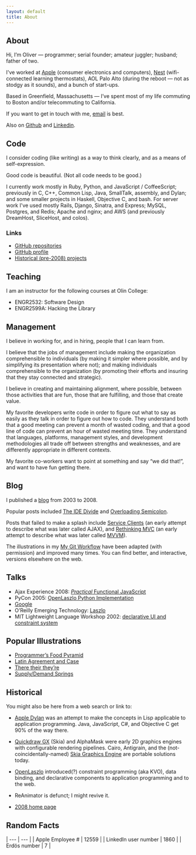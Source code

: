 ```yaml
---
layout: default
title: About
---
```


## About

Hi, I’m Oliver — programmer; serial founder; amateur juggler; husband; father of two.

I've worked at [Apple](http://apple.com/) (consumer electronics and computers),
[Nest](https://nest.com/) (wifi-connected learning thermostats),
AOL Palo Alto (during the reboot — not as stodgy as it sounds), and a bunch of start-ups.

Based in Greenfield, Massachusetts — I’ve spent most of my life commuting to Boston and/or telecommuting to California.

If you want to get in touch with me, [email](mailto:steele@osteele.com) is best.

Also on [Github](https://github.com/osteele) and [Linkedin](https://linkedin.com/in/osteele).

## Code

I consider coding (like writing) as a way to think clearly, and as a means of self-expression.

Good code is beautiful. (Not all code needs to be good.)

I currently work mostly in Ruby, Python, and JavaScript / CoffeeScript; previously in C, C++, Common Lisp, Java, SmallTalk, assembly, and Dylan; and some smaller projects in Haskell, Objective C, and bash. For server work I've used mostly Rails, Django, Sinatra, and Express; MySQL, Postgres, and Redis; Apache and nginx; and AWS (and previously DreamHost, SliceHost, and colos).

### Links

* [GitHub repositories](https://web.archive.org/web/20150205231842/http://www.osteele.com/sources)
* [GitHub profile](https://web.archive.org/web/20150205231842/http://github.com/osteele)
* [Historical (pre-2008) projects](https://web.archive.org/web/20150205231842/http://code.osteele.com/)

## Teaching

I am an instructor for the following courses at Olin College:

- ENGR2532: Software Design
- ENGR2599A: Hacking the Library

## Management
I believe in working for, and in hiring, people that I can learn from.

I believe that the jobs of management include making the organization comprehensible to individuals (by making it simpler where possible, and by simplifying its presentation where not); and making individuals comprehensible to the organization (by promoting their efforts and insuring that they stay connected and strategic).

I believe in creating and maintaining alignment, where possible, between those activities that are fun, those that are fulfilling, and those that create value.

My favorite developers write code in order to figure out what to say as easily as they talk in order to figure out how to code. They understand both that a good meeting can prevent a month of wasted coding, and that a good line of code can prevent an hour of wasted meeting time. They understand that languages, platforms, management styles, and development methodologies all trade off between strengths and weaknesses, and are differently appropriate in different contexts.

My favorite co-workers want to point at something and say “we did that!”, and want to have fun getting there.

## Blog
I published a [blog](https://web.archive.org/web/20150205231842/http://blog.osteele.com/) from 2003 to 2008.

Popular posts included [The IDE Divide](https://web.archive.org/web/20150205231842/http://blog.osteele.com/posts/2004/11/ides) and [Overloading Semicolon](https://web.archive.org/web/20150205231842/http://blog.osteele.com/posts/2007/12/overloading-semicolon).

Posts that failed to make a splash include [Service Clients](https://web.archive.org/web/20150205231842/http://blog.osteele.com/posts/2004/12/serving-clients) (an early attempt to describe what was later called AJAX), and [Rethinking MVC](https://web.archive.org/web/20150205231842/http://blog.osteele.com/posts/2003/08/rethinking-mvc) (an early attempt to describe what was later called [MVVM](https://web.archive.org/web/20150205231842/http://en.wikipedia.org/wiki/Model_View_ViewModel)).

The illustrations in my [My Git Workflow](https://web.archive.org/web/20150205231842/http://blog.osteele.com/posts/2008/05/my-git-workflow) have been adapted (with permission) and improved many times. You can find better, and interactive, versions elsewhere on the web.

## Talks
* Ajax Experience 2008: [*Practical* Functional JavaScript](https://web.archive.org/web/20150205231842/http://www.slideshare.net/osteele/oliver-steele-functional-javascript-presentation)
* PyCon 2005: [OpenLaszlo Python Implementation](https://web.archive.org/web/20150205231842/http://www.slideshare.net/osteele/laszlo-pycon-2005)
* [Google](https://web.archive.org/web/20150205231842/http://www.osteele.com/talks/2004-06-google/)
* O’Reilly Emerging Technology: [Laszlo](https://web.archive.org/web/20150205231842/http://www.slideshare.net/osteele/oreilly-etech-conference-laszlo-ria-presentation)
* MIT Lightweight Language Workshop 2002: [declarative UI and constraint system](https://web.archive.org/web/20150205231842/http://ll2.ai.mit.edu/)

## Popular Illustrations
* [Programmer’s Food Pyramid](https://web.archive.org/web/20150205231842/http://blog.osteele.com/posts/2008/01/programmers-pyramid)
* [Latin Agreement and Case](https://web.archive.org/web/20150205231842/http://blog.osteele.com/posts/2008/05/latin-agreement-and-case)
* [There their they’re](https://web.archive.org/web/20150205231842/http://www.zazzle.com/there_their_theyre_poster-228814630698264832)
* [Supply/Demand Springs](https://web.archive.org/web/20150205231842/http://blog.osteele.com/posts/2008/02/supply-demand-springs)

## Historical
You might also be here from a web search or link to:

* [Apple Dylan](https://web.archive.org/web/20150205231842/http://en.wikipedia.org/wiki/Apple_Dylan) was an attempt to make the concepts in Lisp applicable to application programming. Java, JavaScript, C#, and Objective C get 90% of the way there.

* [Quickdraw GX](https://web.archive.org/web/20150205231842/http://en.wikipedia.org/wiki/QuickDraw_GX) (Skia) and AlphaMask were early 2D graphics engines with configurable rendering pipelines. Cairo, Antigrain, and the (not-coincidentally-named) [Skia Graphics Engine](https://web.archive.org/web/20150205231842/http://en.wikipedia.org/wiki/Skia_Graphics_Engine) are portable solutions today.

* [OpenLaszlo](https://web.archive.org/web/20150205231842/http://en.wikipedia.org/wiki/OpenLaszlo) introduced(?) constraint programming (aka KVO), data binding, and declarative components to application programming and to the web.

* ReAnimator is defunct; I might revive it.

* [2008 home page](https://web.archive.org/web/20150205231842/http://www.osteele.com/index-2008)

## Random Facts

| --- | --- |
| Apple Employee # | 12559 |
| LinkedIn user number | 1860 |
| Erdös number | 7 |
